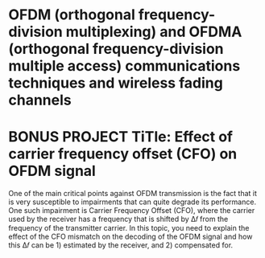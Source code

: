 # OFDM (orthogonal frequency-division multiplexing) and OFDMA (orthogonal frequency-division multiple access) communications techniques and wireless fading channels

# BONUS PROJECT TiTle: Effect of carrier frequency offset (CFO) on OFDM signal

One of the main critical points against OFDM transmission is the fact that it is very susceptible to impairments that can quite degrade its performance. One such impairment is Carrier Frequency Offset (CFO), where the carrier used by the receiver has a frequency that is shifted by Δ𝑓 from the frequency of the transmitter carrier. In this topic, you need to explain the effect of the CFO mismatch on the decoding of the OFDM signal and how this Δ𝑓 can be 1) estimated by the receiver, and 2) compensated for.

